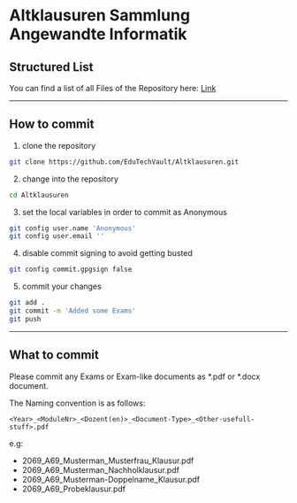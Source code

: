 
# Altklausuren Sammlung Angewandte Informatik

## Structured List

You can find a list of all Files of the Repository here: [Link](list.md)

---
## How to commit


1. clone the repository
```bash
git clone https://github.com/EduTechVault/Altklausuren.git
```
2. change into the repository
```bash
cd Altklausuren
```

3. set the local variables in order to commit as Anonymous
```bash
git config user.name 'Anonymous'
git config user.email ''
```

4. disable commit signing to avoid getting busted
```bash
git config commit.gpgsign false
```

5. commit your changes
```bash
git add .
git commit -m 'Added some Exams'
git push
```

---

## What to commit

Please commit any Exams or Exam-like documents as *.pdf or *.docx document.

The Naming convention is as follows:
```
<Year>_<ModuleNr>_<Dozent(en)>_<Document-Type>_<Other-usefull-stuff>.pdf
```

e.g:
* 2069_A69_Musterman_Musterfrau_Klausur.pdf
* 2069_A69_Musterman_Nachholklausur.pdf
* 2069_A69_Musterman-Doppelname_Klausur.pdf
* 2069_A69_Probeklausur.pdf
